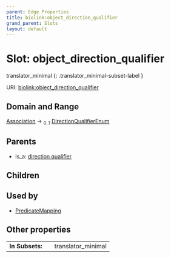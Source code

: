 ```yaml
---
parent: Edge Properties
title: biolink:object_direction_qualifier
grand_parent: Slots
layout: default
---
```


# Slot: object_direction_qualifier

translator_minimal
{: .translator_minimal-subset-label }




URI: [biolink:object_direction_qualifier](https://w3id.org/biolink/object_direction_qualifier)

## Domain and Range

[Association](Association.md) ->  <sub>0..1</sub> [DirectionQualifierEnum](DirectionQualifierEnum.md)

## Parents

 *  is_a: [direction qualifier](direction_qualifier.md)

## Children


## Used by

 * [PredicateMapping](PredicateMapping.md)

## Other properties

|  |  |  |
| --- | --- | --- |
| **In Subsets:** | | translator_minimal |

